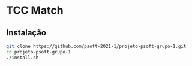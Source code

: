 # TCC Match

## Instalação

```bash
git clone https://github.com/psoft-2021-1/projeto-psoft-grupo-1.git
cd projeto-psoft-grupo-1
./install.sh
```
